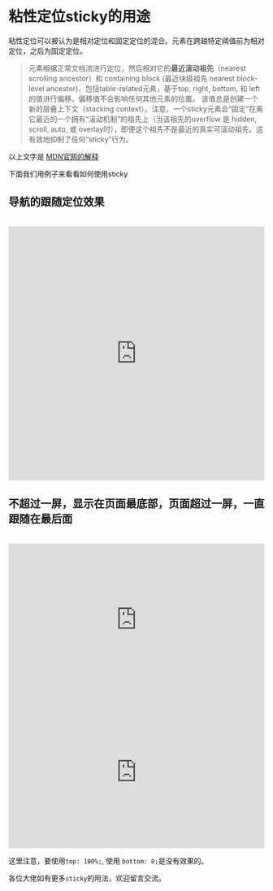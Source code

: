 # 粘性定位sticky的用途

粘性定位可以被认为是相对定位和固定定位的混合。元素在跨越特定阈值前为相对定位，之后为固定定位。

>元素根据正常文档流进行定位，然后相对它的**最近滚动祖先**（nearest scrolling ancestor）和 containing block (最近块级祖先 nearest block-level ancestor)，包括table-related元素，基于top, right, bottom, 和 left的值进行偏移。偏移值不会影响任何其他元素的位置。
该值总是创建一个新的层叠上下文（stacking context）。注意，一个sticky元素会“固定”在离它最近的一个拥有“滚动机制”的祖先上（当该祖先的overflow 是 hidden, scroll, auto, 或 overlay时），即便这个祖先不是最近的真实可滚动祖先。这有效地抑制了任何“sticky”行为。

以上文字是 [MDN官网的解释](https://developer.mozilla.org/zh-CN/docs/Web/CSS/position)

下面我们用例子来看看如何使用sticky

## 导航的跟随定位效果

<br />
<iframe height="500" style="width: 100%;" scrolling="no" title="" src="https://codepen.io/347830076/embed/GRmgyvw?defaultTab=html%2Cresult" frameborder="no" loading="lazy" allowtransparency="true" allowfullscreen="true">
  See the Pen <a href="https://codepen.io/347830076/pen/GRmgyvw">
  </a> by cylyiou (<a href="https://codepen.io/347830076">@347830076</a>)
  on <a href="https://codepen.io">CodePen</a>.
</iframe>

## 不超过一屏，显示在页面最底部，页面超过一屏，一直跟随在最后面
<br />
<iframe height="300" style="width: 100%;" scrolling="no" title="" src="https://codepen.io/347830076/embed/BaRyJOX?defaultTab=html%2Cresult" frameborder="no" loading="lazy" allowtransparency="true" allowfullscreen="true">
  See the Pen <a href="https://codepen.io/347830076/pen/BaRyJOX">
  </a> by cylyiou (<a href="https://codepen.io/347830076">@347830076</a>)
  on <a href="https://codepen.io">CodePen</a>.
</iframe>

<iframe height="300" style="width: 100%;" scrolling="no" title="sticky跟随底部2" src="https://codepen.io/347830076/embed/VwbYyEG?defaultTab=html%2Cresult" frameborder="no" loading="lazy" allowtransparency="true" allowfullscreen="true">
  See the Pen <a href="https://codepen.io/347830076/pen/VwbYyEG">
  sticky跟随底部2</a> by cylyiou (<a href="https://codepen.io/347830076">@347830076</a>)
  on <a href="https://codepen.io">CodePen</a>.
</iframe>

这里注意，要使用`top: 100%;`, 使用 `bottom: 0;`是没有效果的。

各位大佬如有更多`sticky`的用法，欢迎留言交流。

<Vssue :options="{ locale: 'zh' }"  />